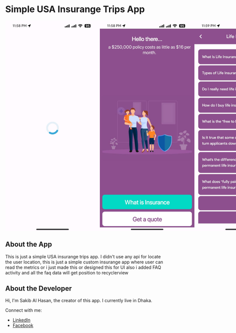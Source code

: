 # Simple USA Insurange Trips App

<div style="display: flex; justify-content: space-between;">
  <img src="screenshot/screenshot-1.jpeg" alt="Screenshot 1" width="300"/>
  <img src="screenshot/screenshot-2.jpeg" alt="Screenshot 2" width="300"/>
   <img src="screenshot/screenshot-3.jpeg" alt="Screenshot 3" width="300"/>
  <img src="screenshot/screenshot-4.jpeg" alt="Screenshot 4" width="300"/>
   <img src="screenshot/screenshot-5.jpeg" alt="Screenshot 5" width="300"/>
   <img src="screenshot/screenshot-6.jpeg" alt="Screenshot 6" width="300"/>
  <img src="screenshot/screenshot-7.jpeg" alt="Screenshot 7" width="300"/>
</div>

## About the App

This is just a simple USA insurange trips app. I didn't use any api for locate the user location, this is just a simple custom insurange app where user can read the metrics or i just made this or designed this for UI also i added FAQ activity and all the faq data will get position to recyclerview

## About the Developer

Hi, I'm Sakib Al Hasan, the creator of this app. I currently live in Dhaka.

Connect with me:
- [LinkedIn]([https://linkedin.com/in/shahriarsakib-code])
- [Facebook]([https://facebook.com/shahriarsakib.bro7])


